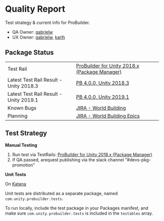 # Quality Report

Test strategy & current info for ProBuilder.

- QA Owner: [gabrielw](gabrielw@unity3d.com)
- UX Owner: [gabrielw](gabrielw@unity3d.com), [karlh](karlh@unity3d.com)

## Package Status

| | |
|--|--|
|Test Rail | [ProBuilder for Unity 2018.x (Package Manager)](https://qatestrail.hq.unity3d.com/index.php?/projects/overview/32) |
|Latest Test Rail Result - Unity 2018.3 | [PB 4.0.0, Unity 2018.3](https://qatestrail.hq.unity3d.com/index.php?/runs/view/11092) |
|Latest Test Rail Result - Unity 2019.1 | [PB 4.0.0, Unity 2019.1](https://qatestrail.hq.unity3d.com/index.php?/runs/view/11229) |
| Known Bugs | [JIRA - World Building](https://unity3d.atlassian.net/secure/RapidBoard.jspa?rapidView=73&projectKey=WB&view=planning&selectedIssue=WB-1106&epics=visible) |
| Planning | [JIRA - World Building Epics](https://unity3d.atlassian.net/secure/RapidBoard.jspa?rapidView=73&projectKey=WB&view=planning&selectedIssue=WB-1106&epics=visible) |

## Test Strategy

**Manual Testing**

1. Run test via TestRails: [ProBuilder for Unity 2018.x (Package Manager)](https://qatestrail.hq.unity3d.com/index.php?/projects/overview/32)
2. If QA passed, arequest publishing via the slack channel "#devs-pkg-promotion"

**Unit Tests**

On [Katana](https://katana.bf.unity3d.com/projects/com.unity.probuilder/builders?automation-tools_branch=master&comunityprobuilder_branch=master&package-validation-suite_branch=master&unity_branch=trunk)

Unit tests are distributed as a separate package, named `com.unity.probuilder.tests`.

To run locally, include the test package in your Packages manifest, and make sure `com.unity.probuilder.tests` is included in the `testables` array.


